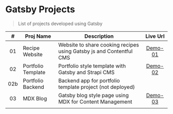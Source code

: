 # Gatsby Projects
> List of projects developed using Gatsby

|   #   | Proj Name          | Description                                                         | Live Url  |
| :---: | ------------------ | ------------------------------------------------------------------- | :-------: |
|  01   | Recipe Website     | Website to share cooking recipes using Gatsby js and Contentful CMS | [Demo-01] |
|  02   | Portfolio Template | Portfolio style template with Gatsby and Strapi CMS                 | [Demo-02] |
|  02b  | Portfolio Backend  | Backend app for portfolio template project (not deployed)           |           |
|  03   | MDX Blog           | Gatsby blog style page using MDX for Content Management             | [Demo-03] |
|       |                    |                                                                     |           |

<!-- Links Definition -->
[Demo-01]: https://simply-recipes-sb.netlify.app/
[Demo-02]: https://gatsby-strapi-portfolio-template-sb.netlify.app/
[Demo-03]: https://gatsby-mdx-blog-sb.netlify.app/